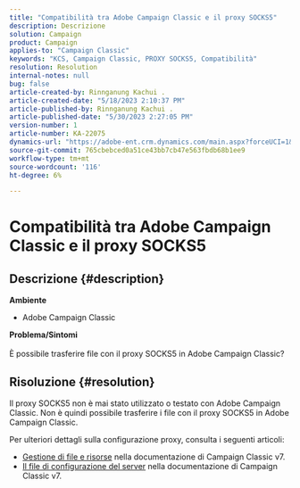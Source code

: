 ```yaml
---
title: "Compatibilità tra Adobe Campaign Classic e il proxy SOCKS5"
description: Descrizione
solution: Campaign
product: Campaign
applies-to: "Campaign Classic"
keywords: "KCS, Campaign Classic, PROXY SOCKS5, Compatibilità"
resolution: Resolution
internal-notes: null
bug: false
article-created-by: Rinnganung Kachui .
article-created-date: "5/18/2023 2:10:37 PM"
article-published-by: Rinnganung Kachui .
article-published-date: "5/30/2023 2:27:05 PM"
version-number: 1
article-number: KA-22075
dynamics-url: "https://adobe-ent.crm.dynamics.com/main.aspx?forceUCI=1&pagetype=entityrecord&etn=knowledgearticle&id=b10cebbe-85f5-ed11-8848-6045bd0063aa"
source-git-commit: 765cbebced0a51ce43bb7cb47e563fbdb68b1ee9
workflow-type: tm+mt
source-wordcount: '116'
ht-degree: 6%

---
```


# Compatibilità tra Adobe Campaign Classic e il proxy SOCKS5

## Descrizione {#description}

<b>Ambiente</b>
- Adobe Campaign Classic

<b>Problema/Sintomi</b><br><br>È possibile trasferire file con il proxy SOCKS5 in Adobe Campaign Classic?<br>

## Risoluzione {#resolution}


Il proxy SOCKS5 non è mai stato utilizzato o testato con Adobe Campaign Classic. Non è quindi possibile trasferire i file con il proxy SOCKS5 in Adobe Campaign Classic.

Per ulteriori dettagli sulla configurazione proxy, consulta i seguenti articoli:

- [Gestione di file e risorse](https://experienceleague.adobe.com/docs/campaign-classic/using/installing-campaign-classic/additional-configurations/file-res-management.html) nella documentazione di Campaign Classic v7.
- [Il file di configurazione del server](https://experienceleague.adobe.com/docs/campaign-classic/using/installing-campaign-classic/appendices/the-server-configuration-file.html) nella documentazione di Campaign Classic v7.

